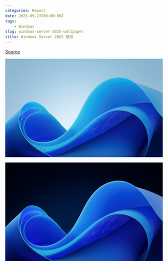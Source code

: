 ```yaml
---
categories: Repost
date: 2025-09-23T00:00:00Z
tags:
    - Windows
slug: windows-server-2025-wallpaper
title: Windows Server 2025 壁纸
---
```


[Source](https://archive.org/details/windows-server-2025-wallpaper)

![Light Theme](img0.jpg)

![Dark Theme](img19.jpg)

